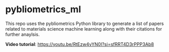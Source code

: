 # pybliometrics_ml
This repo uses the pybliometrics Python library to generate a list of papers related to materials science machine learning along with their citations for further anaylsis.

**Video tutorial**: https://youtu.be/RtEzw4vYN0I?si=sfRRT4D3rPPP3Ab8
